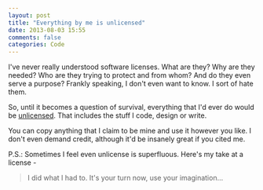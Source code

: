 ```yaml
---
layout: post
title: "Everything by me is unlicensed"
date: 2013-08-03 15:55
comments: false
categories: Code
---
```


I've never really understood software licenses. What are they? Why are they needed? Who are they trying to protect and from whom? And do they even serve a purpose? Frankly speaking, I don't even want to know. I sort of hate them.

So, until it becomes a question of survival, everything that I'd ever do would be [unlicensed](http://unlicense.org/). That includes the stuff I code, design or write.

You can copy anything that I claim to be mine and use it however you like. I don't even demand credit, although it'd be insanely great if you cited me.

P.S.: Sometimes I feel even unlicense is superfluous. Here's my take at a license -

> I did what I had to. It's your turn now, use your imagination...
